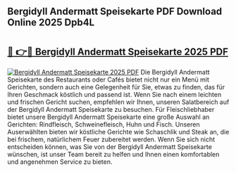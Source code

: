 ## Bergidyll Andermatt Speisekarte PDF Download Online 2025 Dpb4L

# <h2><a href="http://gcari6k.nevu.top/?p=Bergidyll+Andermatt+Speisekarte">🔗 👉🔴 Bergidyll Andermatt Speisekarte 2025 PDF</a></h2>

[![Bergidyll Andermatt Speisekarte 2025 PDF](https://i.imgur.com/dBaPXMq.png)](http://gcari6k.nevu.top/?p=Bergidyll+Andermatt+Speisekarte)
Die Bergidyll Andermatt Speisekarte des Restaurants oder Cafés bietet nicht nur ein Menü mit Gerichten, sondern auch eine Gelegenheit für Sie, etwas zu finden, das für Ihren Geschmack köstlich und passend ist. Wenn Sie nach einem leichten und frischen Gericht suchen, empfehlen wir Ihnen, unseren Salatbereich auf der Bergidyll Andermatt Speisekarte zu besuchen. Für Fleischliebhaber bietet unsere Bergidyll Andermatt Speisekarte eine große Auswahl an Gerichten: Rindfleisch, Schweinefleisch, Huhn und Fisch. Unseren Auserwählten bieten wir köstliche Gerichte wie Schaschlik und Steak an, die bei frischem, natürlichem Feuer zubereitet werden. Wenn Sie sich nicht entscheiden können, was Sie von der Bergidyll Andermatt Speisekarte wünschen, ist unser Team bereit zu helfen und Ihnen einen komfortablen und angenehmen Service zu bieten.
